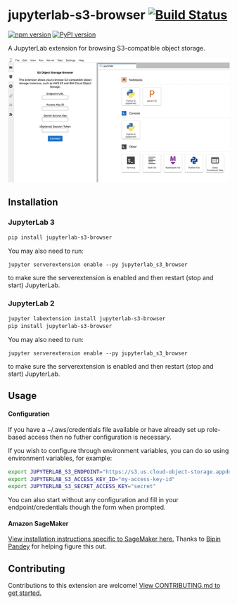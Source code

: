 # jupyterlab-s3-browser [![Build Status](https://travis-ci.org/IBM/jupyterlab-s3-browser.svg?branch=master)](https://travis-ci.org/IBM/jupyterlab-s3-browser)

[![npm version](https://badge.fury.io/js/jupyterlab-s3-browser.svg)](https://badge.fury.io/js/jupyterlab-s3-browser) [![PyPI version](https://badge.fury.io/py/jupyterlab-s3-browser.svg)](https://badge.fury.io/py/jupyterlab-s3-browser)

A JupyterLab extension for browsing S3-compatible object storage.

![screenshot](s3-browser-screenshot.gif)

## Installation

### JupyterLab 3

```bash
pip install jupyterlab-s3-browser
```

You may also need to run:

```
jupyter serverextension enable --py jupyterlab_s3_browser
```

to make sure the serverextension is enabled and then restart (stop and start) JupyterLab.

### JupyterLab 2

```bash
jupyter labextension install jupyterlab-s3-browser
pip install jupyterlab-s3-browser
```

You may also need to run:

```
jupyter serverextension enable --py jupyterlab_s3_browser
```

to make sure the serverextension is enabled and then restart (stop and start) JupyterLab.

## Usage

#### Configuration

If you have a ~/.aws/credentials file available or have already set up role-based access then no futher configuration is necessary.

If you wish to configure through environment variables, you can do so using environment variables, for example:

```bash
export JUPYTERLAB_S3_ENDPOINT="https://s3.us.cloud-object-storage.appdomain.cloud"
export JUPYTERLAB_S3_ACCESS_KEY_ID="my-access-key-id"
export JUPYTERLAB_S3_SECRET_ACCESS_KEY="secret"

```

You can also start without any configuration and fill in your endpoint/credentials though the form when prompted.

#### Amazon SageMaker

[View installation instructions specific to SageMaker here.](docs/SAGEMAKER.md) Thanks to [Bipin Pandey](https://github.com/Bipin007) for helping figure this out.

## Contributing

Contributions to this extension are welcome! [View CONTRIBUTING.md to get started.](docs/CONTRIBUTING.md)

```

```
